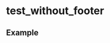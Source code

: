 # test_without_footer<div id="metatavu-custom-footer"><div align="center">
  <h2>Example</h2>
</div></div>